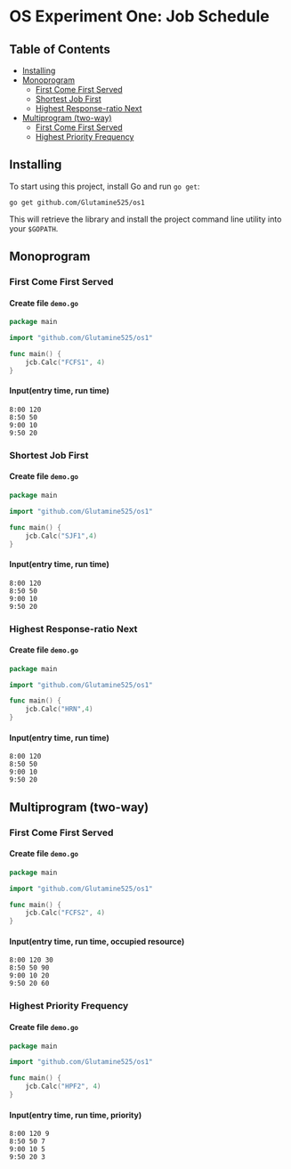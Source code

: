 # OS Experiment One: Job Schedule

## Table of Contents

- [Installing](#installing)
- [Monoprogram](#monoprogram)
  - [First Come First Served](#first-come-first-served)
  - [Shortest Job First](#shortest-job-first)
  - [Highest Response-ratio Next](#highest-response-ratio-next)
- [Multiprogram (two-way)](#multiprogram-two-way)
  - [First Come First Served](#first-come-first-served)
  - [Highest Priority Frequency](#highest-priority-frequency)

## Installing

To start using this project, install Go and run `go get`:
```
go get github.com/Glutamine525/os1
```
This will retrieve the library and install the project command line utility into your `$GOPATH`.

## Monoprogram

### First Come First Served
#### Create file `demo.go`
```go
package main

import "github.com/Glutamine525/os1"

func main() {
	jcb.Calc("FCFS1", 4)
}
```
#### Input(entry time, run time)
```
8:00 120
8:50 50
9:00 10
9:50 20
```

### Shortest Job First
#### Create file `demo.go`
```go
package main

import "github.com/Glutamine525/os1"

func main() {
	jcb.Calc("SJF1",4)
}
```
#### Input(entry time, run time)
```
8:00 120
8:50 50
9:00 10
9:50 20
```

### Highest Response-ratio Next
#### Create file `demo.go`
```go
package main

import "github.com/Glutamine525/os1"

func main() {
	jcb.Calc("HRN",4)
}
```
#### Input(entry time, run time)
```
8:00 120
8:50 50
9:00 10
9:50 20
```

## Multiprogram (two-way)

### First Come First Served
#### Create file `demo.go`
```go
package main

import "github.com/Glutamine525/os1"

func main() {
	jcb.Calc("FCFS2", 4)
}
```
#### Input(entry time, run time, occupied resource)
```
8:00 120 30
8:50 50 90
9:00 10 20
9:50 20 60
```

### Highest Priority Frequency
#### Create file `demo.go`
```go
package main

import "github.com/Glutamine525/os1"

func main() {
	jcb.Calc("HPF2", 4)
}
```
#### Input(entry time, run time, priority)
```
8:00 120 9
8:50 50 7
9:00 10 5
9:50 20 3
```
